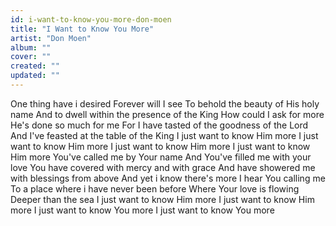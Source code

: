 ```yaml
---
id: i-want-to-know-you-more-don-moen
title: "I Want to Know You More"
artist: "Don Moen"
album: ""
cover: ""
created: ""
updated: ""
---
```


One thing have i desired
Forever will I see
To behold the beauty of His holy name
And to dwell within the presence of the King
How could I ask for more
He's done so much for me
For I have tasted of the goodness of the Lord
And I've feasted at the table of the King
I just want to know Him more
I just want to know Him more
I just want to know Him more
I just want to know Him more
You've called me by Your name
And You've filled me with your love
You have covered with mercy and with grace
And have showered me with blessings from above
And yet i know there's more
I hear You calling me
To a place where i have never been before
Where Your love is flowing
Deeper than the sea
I just want to know Him more
I just want to know Him more
I just want to know You more
I just want to know You more